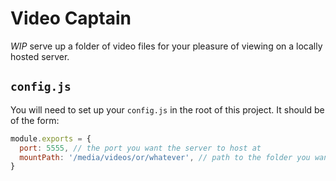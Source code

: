 # Video Captain

_WIP_ serve up a folder of video files for your pleasure of viewing on a locally hosted server.

## `config.js`

You will need to set up your `config.js` in the root of this project. It should be of the form:

```js
module.exports = {
  port: 5555, // the port you want the server to host at
  mountPath: '/media/videos/or/whatever', // path to the folder you want to serve items from
}
```